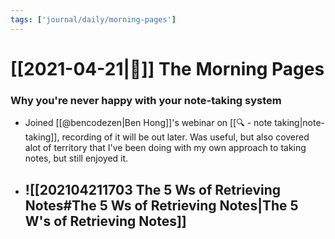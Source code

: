 ```yaml
---
tags: ['journal/daily/morning-pages']
---
```


# [[2021-04-21|📅]] The Morning Pages


### Why you're never happy with your note-taking system
- Joined [[@bencodezen|Ben Hong]]'s webinar on [[🔍 - note taking|note-taking]], recording of it will be out later. Was useful, but also covered alot of territory that I've been doing with my own approach to taking notes, but still enjoyed it.
- ![[202104211703 The 5 Ws of Retrieving Notes#The 5 Ws of Retrieving Notes|The 5 W's of Retrieving Notes]]
	- 